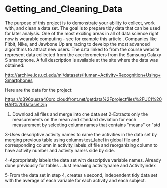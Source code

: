 # Getting_and_Cleaning_Data
The purpose of this project is to demonstrate your ability to collect, work with, and clean a data set. The goal is to prepare tidy data that can be used for later analysis.
One of the most exciting areas in all of data science right now is wearable computing - see for example this article . Companies like Fitbit, Nike, and Jawbone Up are racing to develop the most advanced algorithms to attract new users. The data linked to from the course website represent data collected from the accelerometers from the Samsung Galaxy S smartphone. A full description is available at the site where the data was obtained:

http://archive.ics.uci.edu/ml/datasets/Human+Activity+Recognition+Using+Smartphones

Here are the data for the project:

https://d396qusza40orc.cloudfront.net/getdata%2Fprojectfiles%2FUCI%20HAR%20Dataset.zip 
1. Download all files and merge into one data set
2-Extracts only the measurements on the mean and standard deviation for each measurement by selceting column names that contains "means" or "std

3-Uses descriptive activity names to name the activities in the data set by merging previous table using columns test_label in global file and corresponding column in activity_labels_df file and reorganizing column to have activity number and activity names side by side.

4-Appropriately labels the data set with descriptive variable names. Already done previously for tables . Just renaming activityname and Activityindex

5-From the data set in step 4, creates a second, independent tidy data set with the average of each variable for each activity and each subject.
